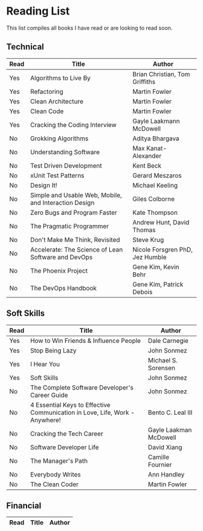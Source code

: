 # Reading List

This list compiles all books I have read or are looking to read soon.

## Technical

| Read  | Title                                                                       | Author                          |
| ----- | --------------------------------------------------------------------------- | ------------------------------- |
| Yes   | Algorithms to Live By                                                       | Brian Christian, Tom Griffiths  |
| Yes   | Refactoring                                                                 | Martin Fowler                   |
| Yes   | Clean Architecture                                                          | Martin Fowler                   |
| Yes   | Clean Code                                                                  | Martin Fowler                   |
| Yes   | Cracking the Coding Interview                                               | Gayle Laakmann McDowell         |
| No    | Grokking Algorithms                                                         | Aditya Bhargava                 |
| No    | Understanding Software                                                      | Max Kanat-Alexander             |
| No    | Test Driven Development                                                     | Kent Beck                       |
| No    | xUnit Test Patterns                                                         | Gerard Meszaros                 |
| No    | Design It!                                                                  | Michael Keeling                 |
| No    | Simple and Usable Web, Mobile, and Interaction Design                       | Giles Colborne                  |
| No    | Zero Bugs and Program Faster                                                | Kate Thompson                   |
| No    | The Pragmatic Programmer                                                    | Andrew Hunt, David Thomas       |
| No    | Don't Make Me Think, Revisited                                              | Steve Krug                      |
| No    | Accelerate: The Science of Lean Software and DevOps                         | Nicole Forsgren PhD, Jez Humble |
| No    | The Phoenix Project                                                         | Gene Kim, Kevin Behr            |
| No    | The DevOps Handbook                                                         | Gene Kim, Patrick Debois        |

## Soft Skills

| Read  | Title                                                                       | Author                  |
| ----- | --------------------------------------------------------------------------- | ----------------------- |
| Yes   | How to Win Friends & Influence People                                       | Dale Carnegie           |
| Yes   | Stop Being Lazy                                                             | John Sonmez             |
| Yes   | I Hear You                                                                  | Michael S. Sorensen     |
| Yes   | Soft Skills                                                                 | John Sonmez             |
| No    | The Complete Software Developer's Career Guide                              | John Sonmez             |
| No    | 4 Essential Keys to Effective Communication in Love, Life, Work - Anywhere! | Bento C. Leal III       |
| No    | Cracking the Tech Career                                                    | Gayle Laakman McDowell  |
| No    | Software Developer Life                                                     | David Xiang             |
| No    | The Manager's Path                                                          | Camille Fournier        |
| No    | Everybody Writes                                                            | Ann Handley             |
| No    | The Clean Coder                                                             | Martin Fowler           |

## Financial

| Read  | Title                                                                       | Author                  |
| ----- | --------------------------------------------------------------------------- | ----------------------- |

